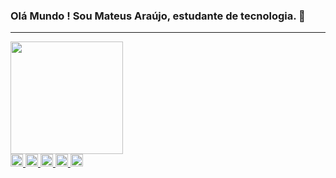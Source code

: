 ### Olá Mundo ! Sou Mateus Araújo, estudante de tecnologia. 👋
<hr>

<div>
  <a href="https://github.com/mateusmtz">
  <img height="180em" src="https://github-readme-stats.vercel.app/api?username=mateusmtz&show_icons=true&theme=merko&include_all_commits=true&count_private=true"/>
</div>
 <code><img height="20" src="https://img.shields.io/badge/HTML5-E34F26?style=for-the-badge&logo=html5&logoColor=white"></code>
 <code><img height="20" src="https://img.shields.io/badge/CSS3-1572B6?style=for-the-badge&logo=css3&logoColor=white"></code>
 <code><img height="20" src="https://img.shields.io/badge/PHP-777BB4?style=for-the-badge&logo=php&logoColor=white"></code>
 <code><img height="20" src="https://img.shields.io/badge/Laravel-FF2D20?style=for-the-badge&logo=laravel&logoColor=white"></code>
 <code><img height="20" src="https://img.shields.io/badge/Java-ED8B00?style=for-the-badge&logo=java&logoColor=white"></code>
  


<!--
**mateusmtz/mateusmtz** is a ✨ _special_ ✨ repository because its `README.md` (this file) appears on your GitHub profile.

Here are some ideas to get you started:

- 🔭 I’m currently working on - Suporte Sistemas.
- 🌱 I’m currently learning - JAVA.
- 👯 I’m looking to collaborate on ...
- 🤔 I’m looking for help with ...
- 💬 Ask me about ...
- 📫 How to reach me: ...
- 😄 Pronouns: ...
- ⚡ Fun fact: ...
-->

